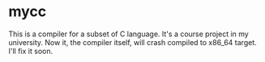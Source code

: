 # mycc

This is a compiler for a subset of C language. It's a course project in my university. Now it, the compiler itself, will crash compiled to x86_64 target. I'll fix it soon.

